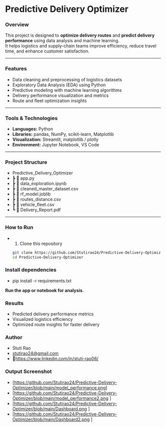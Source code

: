 # Predictive Delivery Optimizer

### Overview
This project is designed to **optimize delivery routes** and **predict delivery performance** using data analysis and machine learning.  
It helps logistics and supply-chain teams improve efficiency, reduce travel time, and enhance customer satisfaction.

---

###  Features
- Data cleaning and preprocessing of logistics datasets  
- Exploratory Data Analysis (EDA) using Python  
- Predictive modeling with machine learning algorithms  
- Delivery performance visualization and metrics  
- Route and fleet optimization insights  

---

###  Tools & Technologies
- **Languages:** Python  
- **Libraries:** pandas, NumPy, scikit-learn, Matplotlib 
- **Visualization:** Streamlit, matplotlib / plotly  
- **Environment:** Jupyter Notebook, VS Code  

---

###  Project Structure
-  Predictive_Delivery_Optimizer
- ┣ 📄 app.py
- ┣ 📄 data_exploration.ipynb
- ┣ 📄 cleaned_master_dataset.csv
- ┣ 📄 rf_model.joblib
- ┣ 📄 routes_distance.csv
- ┣ 📄 vehicle_fleet.csv
- ┗ 📄 Delivery_Report.pdf


---

###  How to Run
- 1. Clone this repository  
   ```bash
   git clone https://github.com/Stutirao24/Predictive-Delivery-Optimizer.git
   cd Predictive-Delivery-Optimizer

###  Install dependencies

- pip install -r requirements.txt

**Run the app or notebook for analysis.**

 ### Results
- Predicted delivery performance metrics
- Visualized logistics efficiency
- Optimized route insights for faster delivery

 ### Author
- Stuti Rao
- stutirao24@gmail.com
- 🔗https://www.linkedin.com/in/stuti-rao06/

###  Output Screenshot
- [https://github.com/Stutirao24/Predictive-Delivery-Optimizer/blob/main/model_performance.png]
- [https://github.com/Stutirao24/Predictive-Delivery-Optimizer/blob/main/model_performance2.png ]
- [https://github.com/Stutirao24/Predictive-Delivery-Optimizer/blob/main/Dashboard.png ]
- [https://github.com/Stutirao24/Predictive-Delivery-Optimizer/blob/main/Dashboard2.png ]
